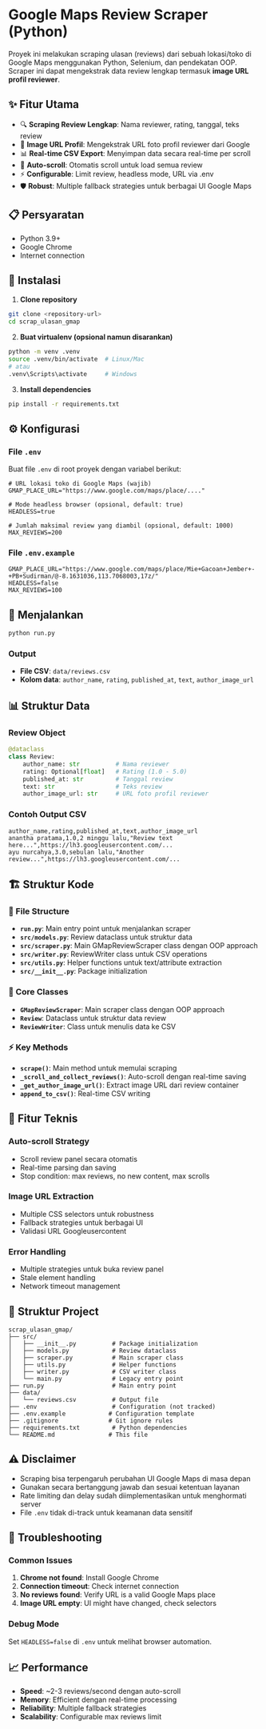# Google Maps Review Scraper (Python)

Proyek ini melakukan scraping ulasan (reviews) dari sebuah lokasi/toko di Google Maps menggunakan Python, Selenium, dan pendekatan OOP. Scraper ini dapat mengekstrak data review lengkap termasuk **image URL profil reviewer**.

## ✨ Fitur Utama

- 🔍 **Scraping Review Lengkap**: Nama reviewer, rating, tanggal, teks review
- 📸 **Image URL Profil**: Mengekstrak URL foto profil reviewer dari Google
- 📊 **Real-time CSV Export**: Menyimpan data secara real-time per scroll
- 🔄 **Auto-scroll**: Otomatis scroll untuk load semua review
- ⚡ **Configurable**: Limit review, headless mode, URL via .env
- 🛡️ **Robust**: Multiple fallback strategies untuk berbagai UI Google Maps

## 📋 Persyaratan

- Python 3.9+
- Google Chrome
- Internet connection

## 🚀 Instalasi

1. **Clone repository**
```bash
git clone <repository-url>
cd scrap_ulasan_gmap
```

2. **Buat virtualenv (opsional namun disarankan)**
```bash
python -m venv .venv
source .venv/bin/activate  # Linux/Mac
# atau
.venv\Scripts\activate     # Windows
```

3. **Install dependencies**
```bash
pip install -r requirements.txt
```

## ⚙️ Konfigurasi

### File `.env`
Buat file `.env` di root proyek dengan variabel berikut:

```env
# URL lokasi toko di Google Maps (wajib)
GMAP_PLACE_URL="https://www.google.com/maps/place/...."

# Mode headless browser (opsional, default: true)
HEADLESS=true

# Jumlah maksimal review yang diambil (opsional, default: 1000)
MAX_REVIEWS=200
```

### File `.env.example`
```env
GMAP_PLACE_URL="https://www.google.com/maps/place/Mie+Gacoan+Jember+-+PB+Sudirman/@-8.1631036,113.7068003,17z/"
HEADLESS=false
MAX_REVIEWS=100
```

## 🎯 Menjalankan

```bash
python run.py
```

### Output
- **File CSV**: `data/reviews.csv`
- **Kolom data**: `author_name`, `rating`, `published_at`, `text`, `author_image_url`

## 📊 Struktur Data

### Review Object
```python
@dataclass
class Review:
    author_name: str          # Nama reviewer
    rating: Optional[float]   # Rating (1.0 - 5.0)
    published_at: str         # Tanggal review
    text: str                 # Teks review
    author_image_url: str     # URL foto profil reviewer
```

### Contoh Output CSV
```csv
author_name,rating,published_at,text,author_image_url
anantha pratama,1.0,2 minggu lalu,"Review text here...",https://lh3.googleusercontent.com/...
ayu nurcahya,3.0,sebulan lalu,"Another review...",https://lh3.googleusercontent.com/...
```

## 🏗️ Struktur Kode

### 📁 File Structure
- **`run.py`**: Main entry point untuk menjalankan scraper
- **`src/models.py`**: Review dataclass untuk struktur data
- **`src/scraper.py`**: Main GMapReviewScraper class dengan OOP approach
- **`src/writer.py`**: ReviewWriter class untuk CSV operations
- **`src/utils.py`**: Helper functions untuk text/attribute extraction
- **`src/__init__.py`**: Package initialization

### 🔧 Core Classes
- **`GMapReviewScraper`**: Main scraper class dengan OOP approach
- **`Review`**: Dataclass untuk struktur data review
- **`ReviewWriter`**: Class untuk menulis data ke CSV

### ⚡ Key Methods
- **`scrape()`**: Main method untuk memulai scraping
- **`_scroll_and_collect_reviews()`**: Auto-scroll dengan real-time saving
- **`_get_author_image_url()`**: Extract image URL dari review container
- **`append_to_csv()`**: Real-time CSV writing

## 🔧 Fitur Teknis

### Auto-scroll Strategy
- Scroll review panel secara otomatis
- Real-time parsing dan saving
- Stop condition: max reviews, no new content, max scrolls

### Image URL Extraction
- Multiple CSS selectors untuk robustness
- Fallback strategies untuk berbagai UI
- Validasi URL Googleusercontent

### Error Handling
- Multiple strategies untuk buka review panel
- Stale element handling
- Network timeout management

## 📁 Struktur Project

```
scrap_ulasan_gmap/
├── src/
│   ├── __init__.py          # Package initialization
│   ├── models.py            # Review dataclass
│   ├── scraper.py           # Main scraper class
│   ├── utils.py             # Helper functions
│   ├── writer.py            # CSV writer class
│   └── main.py              # Legacy entry point
├── run.py                   # Main entry point
├── data/
│   └── reviews.csv          # Output file
├── .env                     # Configuration (not tracked)
├── .env.example            # Configuration template
├── .gitignore              # Git ignore rules
├── requirements.txt         # Python dependencies
└── README.md               # This file
```

## ⚠️ Disclaimer

- Scraping bisa terpengaruh perubahan UI Google Maps di masa depan
- Gunakan secara bertanggung jawab dan sesuai ketentuan layanan
- Rate limiting dan delay sudah diimplementasikan untuk menghormati server
- File `.env` tidak di-track untuk keamanan data sensitif

## 🐛 Troubleshooting

### Common Issues
1. **Chrome not found**: Install Google Chrome
2. **Connection timeout**: Check internet connection
3. **No reviews found**: Verify URL is a valid Google Maps place
4. **Image URL empty**: UI might have changed, check selectors

### Debug Mode
Set `HEADLESS=false` di `.env` untuk melihat browser automation.

## 📈 Performance

- **Speed**: ~2-3 reviews/second dengan auto-scroll
- **Memory**: Efficient dengan real-time processing
- **Reliability**: Multiple fallback strategies
- **Scalability**: Configurable max reviews limit
